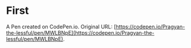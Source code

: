 # First

A Pen created on CodePen.io. Original URL: [https://codepen.io/Pragyan-the-lessful/pen/MWLBNpE](https://codepen.io/Pragyan-the-lessful/pen/MWLBNpE).


